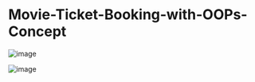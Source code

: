 # Movie-Ticket-Booking-with-OOPs-Concept

![image](https://github.com/YuviRathod/Movie-Ticket-Booking-with-OOPs-Concept/assets/106370935/cc62aa08-745f-4b00-98ca-cd8b15655196)


![image](https://github.com/YuviRathod/Movie-Ticket-Booking-with-OOPs-Concept/assets/106370935/6b0acc5f-fc47-4263-82ad-1874913fc60a)

